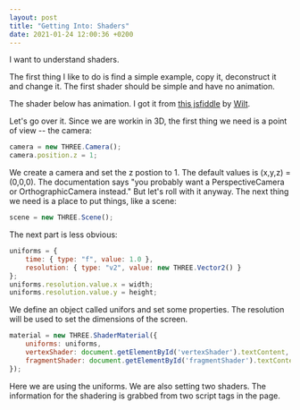 ```yaml
---
layout: post
title: "Getting Into: Shaders"
date: 2021-01-24 12:00:36 +0200
---
```


I want to understand shaders.

The first thing I like to do is find a simple example, copy it, deconstruct it and change it. The first shader should be simple and have no animation.


The shader below has animation. I got it from [this jsfiddle](https://jsfiddle.net/wilt/y7dn5co6/) by [Wilt](https://jsfiddle.net/user/wilt/fiddles/). 

<div id="container"></div>

Let's go over it. Since we are workin in 3D, the first thing we need is a point of view -- the camera:

```javascript
camera = new THREE.Camera();
camera.position.z = 1;
```

We create a camera and set the z postion to 1. The default values is (x,y,z) = (0,0,0). The documentation says "you probably want a PerspectiveCamera or OrthographicCamera instead." But let's roll with it anyway. The next thing we need is a place to put things, like a scene:

```javascript
scene = new THREE.Scene();
```

The next part is less obvious:

```javascript
uniforms = {
	time: { type: "f", value: 1.0 },
	resolution: { type: "v2", value: new THREE.Vector2() }
};
uniforms.resolution.value.x = width;
uniforms.resolution.value.y = height;
```

We define an object called unifors and set some properties. The resolution will be used to set the dimensions of the screen. 

```javascript
material = new THREE.ShaderMaterial({
	uniforms: uniforms,
	vertexShader: document.getElementById('vertexShader').textContent,
	fragmentShader: document.getElementById('fragmentShader').textContent
});
```

Here we are using the uniforms. We are also setting two shaders. The information for the shadering is grabbed from two script tags in the page.

<script id="vertexShader" type="x-shader/x-vertex">
	uniform float time;
	uniform vec2 resolution;
	void main()	{
		gl_Position = vec4( position, 1.0 );
	}
</script>

<script id="fragmentShader" type="x-shader/x-fragment">
	uniform float time;
	uniform vec2 resolution;
	void main()	{
		float x = mod(time + gl_FragCoord.x, 20.) < 10. ? 1. : 0.;
		float y = mod(time + gl_FragCoord.y, 20.) < 10. ? 1. : 0.;
		gl_FragColor = vec4(vec3(min(x, y)), 1.);
	}
</script>

<script src="http://cdnjs.cloudflare.com/ajax/libs/three.js/r61/three.min.js"></script>
<script type='text/javascript'  src='/js/shaders/shader-example.js'></script>